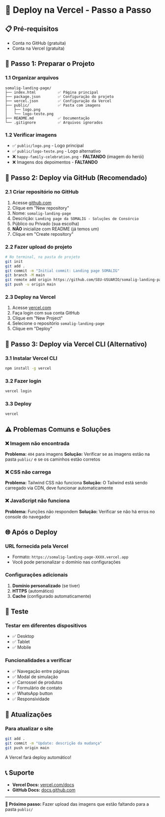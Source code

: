 # 🚀 Deploy na Vercel - Passo a Passo

## 📋 Pré-requisitos

- Conta no GitHub (gratuita)
- Conta na Vercel (gratuita)

## 🔧 Passo 1: Preparar o Projeto

### 1.1 Organizar arquivos
```
somalig-landing-page/
├── index.html          ✅ Página principal
├── package.json        ✅ Configuração do projeto
├── vercel.json         ✅ Configuração da Vercel
├── public/             ✅ Pasta com imagens
│   ├── logo.png
│   └── logo-teste.png
├── README.md           ✅ Documentação
└── .gitignore          ✅ Arquivos ignorados
```

### 1.2 Verificar imagens
- ✅ `public/logo.png` - Logo principal
- ✅ `public/logo-teste.png` - Logo alternativo
- ❌ `happy-family-celebration.png` - **FALTANDO** (imagem do herói)
- ❌ Imagens dos depoimentos - **FALTANDO**

## 🚀 Passo 2: Deploy via GitHub (Recomendado)

### 2.1 Criar repositório no GitHub
1. Acesse [github.com](https://github.com)
2. Clique em "New repository"
3. Nome: `somalig-landing-page`
4. Descrição: `Landing page da SOMALIG - Soluções de Consórcio`
5. Público ou Privado (sua escolha)
6. **NÃO** inicialize com README (já temos um)
7. Clique em "Create repository"

### 2.2 Fazer upload do projeto
```bash
# No terminal, na pasta do projeto
git init
git add .
git commit -m "Initial commit: Landing page SOMALIG"
git branch -M main
git remote add origin https://github.com/SEU-USUARIO/somalig-landing-page.git
git push -u origin main
```

### 2.3 Deploy na Vercel
1. Acesse [vercel.com](https://vercel.com)
2. Faça login com sua conta GitHub
3. Clique em "New Project"
4. Selecione o repositório `somalig-landing-page`
5. Clique em "Deploy"

## 🔧 Passo 3: Deploy via Vercel CLI (Alternativo)

### 3.1 Instalar Vercel CLI
```bash
npm install -g vercel
```

### 3.2 Fazer login
```bash
vercel login
```

### 3.3 Deploy
```bash
vercel
```

## ⚠️ Problemas Comuns e Soluções

### ❌ Imagem não encontrada
**Problema:** `404` para imagens
**Solução:** Verificar se as imagens estão na pasta `public/` e se os caminhos estão corretos

### ❌ CSS não carrega
**Problema:** Tailwind CSS não funciona
**Solução:** O Tailwind está sendo carregado via CDN, deve funcionar automaticamente

### ❌ JavaScript não funciona
**Problema:** Funções não respondem
**Solução:** Verificar se não há erros no console do navegador

## 🌐 Após o Deploy

### URL fornecida pela Vercel
- Formato: `https://somalig-landing-page-XXXX.vercel.app`
- Você pode personalizar o domínio nas configurações

### Configurações adicionais
1. **Domínio personalizado** (se tiver)
2. **HTTPS** (automático)
3. **Cache** (configurado automaticamente)

## 📱 Teste

### Testar em diferentes dispositivos
- ✅ Desktop
- ✅ Tablet
- ✅ Mobile

### Funcionalidades a verificar
- ✅ Navegação entre páginas
- ✅ Modal de simulação
- ✅ Carrossel de produtos
- ✅ Formulário de contato
- ✅ WhatsApp button
- ✅ Responsividade

## 🔄 Atualizações

### Para atualizar o site
```bash
git add .
git commit -m "Update: descrição da mudança"
git push origin main
```
A Vercel fará deploy automático!

## 📞 Suporte

- **Vercel Docs:** [vercel.com/docs](https://vercel.com/docs)
- **GitHub Docs:** [docs.github.com](https://docs.github.com)

---

**🎯 Próximo passo:** Fazer upload das imagens que estão faltando para a pasta `public/`
